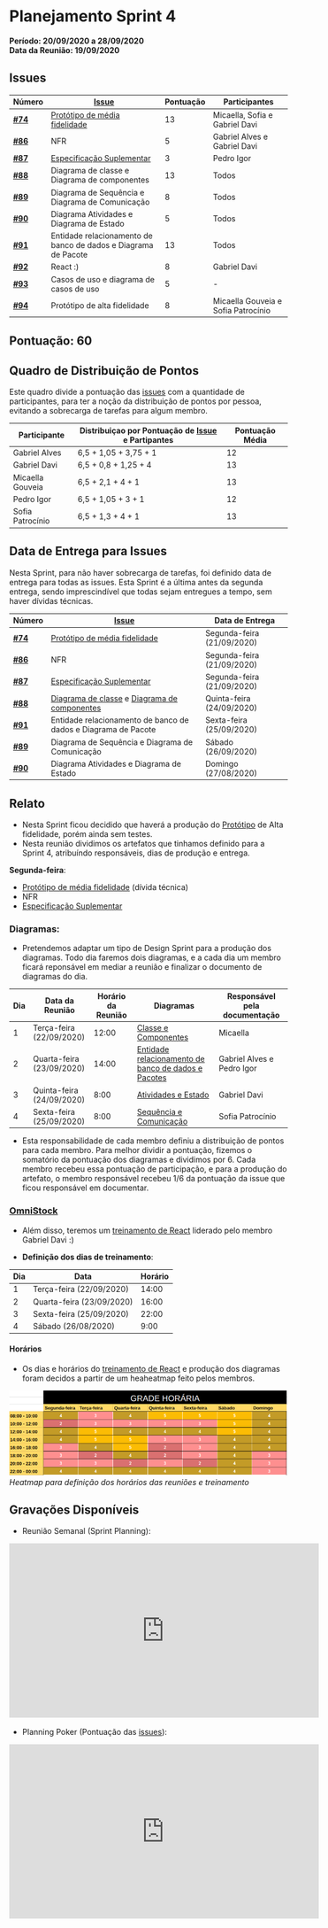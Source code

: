 # Planejamento Sprint 4

**Período: 20/09/2020 a 28/09/2020**<br>
**Data da Reunião: 19/09/2020**


## Issues

| Número | [Issue](Modeling/objeto?id=Issue) | Pontuação | Participantes |
|--------|-----------------------------------|-----------|---------------|
| [**#74**](https://github.com/UnBArqDsw/2020.1_G12_Stock/issues/74) | [Protótipo de média fidelidade](Product/PrototipoMedia.md) | 13 | Micaella, Sofia e Gabriel Davi |
| [**#86**](https://github.com/UnBArqDsw/2020.1_G12_Stock/issues/86) | NFR | 5 | Gabriel Alves e Gabriel Davi |
| [**#87**](https://github.com/UnBArqDsw/2020.1_G12_Stock/issues/87) | [Especificação Suplementar](Modeling/EspecificacaoSuplementar.md)    | 3 | Pedro Igor |
| [**#88**](https://github.com/UnBArqDsw/2020.1_G12_Stock/issues/88) | Diagrama de classe e Diagrama de componentes | 13 | Todos |
| [**#89**](https://github.com/UnBArqDsw/2020.1_G12_Stock/issues/89) | Diagrama de Sequência e Diagrama de Comunicação | 8 | Todos |
| [**#90**](https://github.com/UnBArqDsw/2020.1_G12_Stock/issues/90) | Diagrama Atividades e Diagrama de Estado | 5 | Todos |
| [**#91**](https://github.com/UnBArqDsw/2020.1_G12_Stock/issues/74) | Entidade relacionamento de banco de dados e Diagrama de Pacote | 13 | Todos |
| [**#92**](https://github.com/UnBArqDsw/2020.1_G12_Stock/issues/92) | React :) | 8 | Gabriel Davi |
| [**#93**](https://github.com/UnBArqDsw/2020.1_G12_Stock/issues/93) | Casos de uso e diagrama de casos de uso | 5 | - |
| [**#94**](https://github.com/UnBArqDsw/2020.1_G12_Stock/issues/94) | Protótipo de alta fidelidade | 8 | Micaella Gouveia e Sofia Patrocínio |


## Pontuação: 60

## Quadro de Distribuição de Pontos

Este quadro divide a pontuação das [issues](Modeling/objeto?id=Issue) com a quantidade de participantes, para ter a noção da distribuição de pontos por pessoa, evitando a sobrecarga de tarefas para algum membro.

| Participante | Distribuiçao por Pontuação de [Issue](Modeling/objeto?id=Issue) e Partipantes | Pontuação Média |
|--------------|-------------------------------------------------------------------------------|-----------------|
| Gabriel Alves | 6,5  + 1,05 + 3,75 + 1| 12 |
| Gabriel Davi | 6,5  +  0,8  + 1,25 + 4 | 13 |
| Micaella Gouveia | 6,5  + 2,1 + 4 + 1| 13 |
| Pedro Igor | 6,5  + 1,05 + 3  + 1 | 12 |
| Sofia Patrocínio | 6,5 + 1,3  + 4 + 1 | 13 |

## Data de Entrega para Issues

Nesta Sprint, para não haver sobrecarga de tarefas, foi definido data de entrega para todas as issues. Esta Sprint é a última antes da segunda entrega, sendo imprescindível que todas sejam entregues a tempo, sem haver dívidas técnicas.


| Número | [Issue](Modeling/objeto?id=Issue) | Data de Entrega |
|--------|-----------------------------------|-----------------|
| [**#74**](https://github.com/UnBArqDsw/2020.1_G12_Stock/issues/74) | [Protótipo de média fidelidade](Product/PrototipoMedia.md) | Segunda-feira (21/09/2020) |
| [**#86**](https://github.com/UnBArqDsw/2020.1_G12_Stock/issues/86) | NFR | Segunda-feira<br>(21/09/2020) |
| [**#87**](https://github.com/UnBArqDsw/2020.1_G12_Stock/issues/87) | [Especificação Suplementar](Modeling/EspecificacaoSuplementar.md)   |Segunda-feira<br>(21/09/2020) |
| [**#88**](https://github.com/UnBArqDsw/2020.1_G12_Stock/issues/88) | [Diagrama de classe](Modeling/Diagrams/Classes.md) e [Diagrama de componentes](Modeling/Diagrams/Componentes.md) | Quinta-feira<br>(24/09/2020) |
| [**#91**](https://github.com/UnBArqDsw/2020.1_G12_Stock/issues/74) | Entidade relacionamento de banco de dados e Diagrama de Pacote | Sexta-feira<br>(25/09/2020)
| [**#89**](https://github.com/UnBArqDsw/2020.1_G12_Stock/issues/89) | Diagrama de Sequência e Diagrama de Comunicação | Sábado<br>(26/09/2020)
| [**#90**](https://github.com/UnBArqDsw/2020.1_G12_Stock/issues/90) | Diagrama Atividades e Diagrama de Estado | Domingo<br>(27/08/2020)


## Relato

- Nesta Sprint ficou decidido que haverá a produção do [Protótipo](Modeling/objeto?id=protótipo) de  Alta fidelidade, porém ainda sem testes.
- Nesta reunião dividimos os artefatos que tinhamos definido para a Sprint 4, atribuíndo responsáveis, dias de produção e entrega.

**Segunda-feira**:
- [Protótipo de média fidelidade](Product/PrototipoMedia.md) (dívida técnica)
- NFR 
- [Especificação Suplementar](Modeling/EspecificacaoSuplementar.md)   

### **Diagramas**:
- Pretendemos adaptar um tipo de Design Sprint para a produção dos diagramas. Todo dia faremos dois diagramas, e a cada dia um membro ficará reponsável em mediar a reunião e finalizar o documento de diagramas do dia.

|Dia |Data da Reunião | Horário da Reunião |Diagramas | Responsável pela documentação
| - | -| -| - | - |
| 1 | Terça-feira<br> (22/09/2020) |12:00 |[Classe e Componentes](Modeling/Diagrams/dias/dia1.md) | Micaella|
| 2 | Quarta-feira<br> (23/09/2020) |14:00 |[Entidade relacionamento de banco de dados e Pacotes](Modeling/Diagrams/dias/dia2.md) | Gabriel Alves e Pedro Igor |
| 3 | Quinta-feira <br> (24/09/2020) |8:00 |[Atividades e Estado](Modeling/Diagrams/dias/dia3.md) | Gabriel Davi
| 4 | Sexta-feira <br>(25/09/2020) | 8:00 |[Sequência e Comunicação](Modeling/Diagrams/dias/dia4.md) | Sofia Patrocínio

- Esta responsabilidade de cada membro definiu a distribuição de pontos para cada membro. Para melhor dividir a pontuação, fizemos o somatório da pontuação dos diagramas e dividimos por 6. Cada membro recebeu essa pontuação de participação, e para a produção do artefato, o membro responsável recebeu 1/6 da pontuação da issue que ficou responsável em documentar.


### [**OmniStock**](Project/Omnistock.md)
- Além disso, teremos um [treinamento de React](Project/Omnistock.md) liderado pelo membro Gabriel Davi :)

- **Definição dos dias de treinamento**:

| Dia | Data | Horário |
| - | - | - |
| 1 | Terça-feira (22/09/2020) | 14:00 |
| 2 | Quarta-feira (23/09/2020) | 16:00 |
| 3 | Sexta-feira (25/09/2020) | 22:00 |
| 4 | Sábado (26/08/2020) | 9:00 |

#### **Horários**
- Os dias e horários do [treinamento de React](Project/Omnistock.md) e produção dos diagramas foram decidos a partir de um heaheatmap feito pelos membros.

![reuniao](../../assets/img/Sprints/heatmapSprint4.png)
*Heatmap para definição dos horários das reuniões e treinamento*


## Gravações Disponíveis

- Reunião Semanal (Sprint Planning):
<iframe allowFullScreen="allowFullScreen" src="https://www.youtube.com/embed/COtvm7sxJls?ecver=1&amp;iv_load_policy=3&amp;yt:stretch=16:9&amp;autohide=1&amp;color=red&amp;width=560&amp;width=560" width="560" height="315" allowtransparency="true" frameborder="0"><div><a  id="x4Kmoha6" href="https://www.rockpamperscissors.co.uk/a-new-one-on-me/">Emma hybrid</a></div><div><a  id="x4Kmoha6" href="https://www.earth-essentials.co.uk/is-buying-a-mattress-the-worst-thing-possible-for-your-health/">VOCs</a></div><script type="text/javascript">function execute_YTvideo(){return youtube.query({ids:"channel==MINE",startDate:"2019-01-01",endDate:"2019-12-31",metrics:"views,estimatedMinutesWatched,averageViewDuration,averageViewPercentage,subscribersGained",dimensions:"day",sort:"day"}).then(function(e){},function(e){console.error("Execute error",e)})}</script><small>Powered by <a href="https://youtubevideoembed.com/ ">Embed YouTube Video</a></small></iframe>

- Planning Poker (Pontuação das [issues](Modeling/objeto?id=Issue)):
<iframe allowFullScreen="allowFullScreen" src="https://www.youtube.com/embed/u9VeayiYAPk?ecver=1&amp;iv_load_policy=3&amp;yt:stretch=16:9&amp;autohide=1&amp;color=red&amp;width=560&amp;width=560" width="560" height="315" allowtransparency="true" frameborder="0"><div><a  id="x4Kmoha6" href="https://www.rockpamperscissors.co.uk/a-new-one-on-me/">Emma hybrid</a></div><div><a  id="x4Kmoha6" href="https://www.earth-essentials.co.uk/is-buying-a-mattress-the-worst-thing-possible-for-your-health/">VOCs</a></div><script type="text/javascript">function execute_YTvideo(){return youtube.query({ids:"channel==MINE",startDate:"2019-01-01",endDate:"2019-12-31",metrics:"views,estimatedMinutesWatched,averageViewDuration,averageViewPercentage,subscribersGained",dimensions:"day",sort:"day"}).then(function(e){},function(e){console.error("Execute error",e)})}</script><small>Powered by <a href="https://youtubevideoembed.com/ ">Embed YouTube Video</a></small></iframe>

